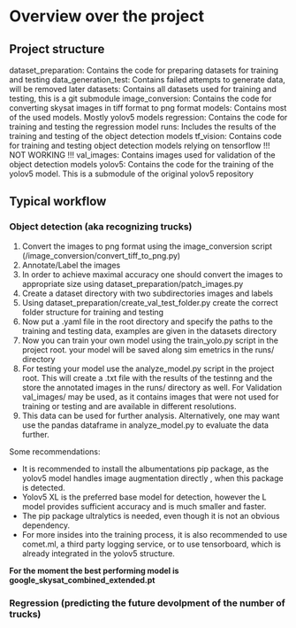 # Overview over the project

## Project structure

dataset_preparation: Contains the code for preparing datasets for training and testing
data_generation_test: Contains failed attempts to generate data, will be removed later
datasets: Contains all datasets used for training and testing, this is a git submodule
image_conversion: Contains the code for converting skysat images in tiff format to png format
models: Contains most of the used models. Mostly yolov5 models
regression: Contains the code for training and testing the regression model
runs: Includes the results of the training and testing of the object detection models
tf_vision: Contains code for training and testing object detection models relying on tensorflow !!! NOT WORKING !!!
val_images: Contains images used for validation of the object detection models
yolov5: Contains the code for the training of the yolov5 model. This is a submodule of the original yolov5 repository

## Typical workflow

### Object detection (aka recognizing trucks)

1. Convert the images to png format using the image_conversion script (/image_conversion/convert_tiff_to_png.py)
2. Annotate/Label the images
3. In order to achieve maximal accuracy one should convert the images to appropriate size using dataset_preparation/patch_images.py
4. Create a dataset directory with two subdirectories images and labels
5. Using dataset_preparation/create_val_test_folder.py create the correct folder structure for training and testing
6. Now put a .yaml file in the root directory and specify the paths to the training and testing data, examples are given in the datasets directory
7. Now you can train your own model using the train_yolo.py script in the project root. your model will be saved along sim emetrics in the runs/ directory
8. For testing your model use the analyze_model.py script in the project root. This will create a .txt file with the results of the testinng and the store the annotated images in the runs/ directory as well. For Validation val_images/ may be used, as it contains images that were not used for training or testing and are available in different resolutions.
9. This data can be used for further analysis. Alternatively, one may want use the pandas dataframe in analyze_model.py to evaluate the data further.

Some recommendations: 
- It is recommended to install the albumentations pip package, as the yolov5 model handles image augmentation directly , when this package is detected.
- Yolov5 XL is the preferred base model for detection, however the L model provides sufficient accuracy and is much smaller and faster.
- The pip package ultralytics is needed, even though it is not an obvious dependency.
- For more insides into the training process, it is also recommended to use comet.ml, a third party logging service, or to use tensorboard, which is already integrated in the yolov5 structure.

**For the moment the best performing model is google_skysat_combined_extended.pt**

### Regression (predicting the future devolpment of the number of trucks)

